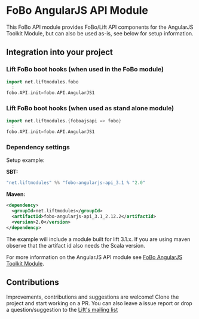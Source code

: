 # FoBo AngularJS API Module

This FoBo API module provides FoBo/Lift API components for the AngularJS Toolkit Module, 
but can also be used as-is, see below for setup information.

## Integration into your project 

### Lift FoBo boot hooks (when used in the FoBo module)
```scala
import net.liftmodules.fobo 
  :
fobo.API.init=fobo.API.AngularJS1 
```    
### Lift FoBo boot hooks (when used as stand alone module)
```scala
import net.liftmodules.{foboajsapi => fobo}
  :
fobo.API.init=fobo.API.AngularJS1 
```     
### Dependency settings

Setup example:

**SBT:**
```scala
"net.liftmodules" %% "fobo-angularjs-api_3.1 % "2.0"
```
**Maven:**
```xml      
<dependency>
  <groupId>net.liftmodules</groupId>
  <artifactId>fobo-angularjs-api_3.1_2.12.2</artifactId>
  <version>2.0</version>
</dependency>
```
The example will include a module built for lift 3.1.x. 
If you are using maven observe that the artifact id also needs the Scala version.

For more information on the AngularJS API module see [FoBo AngularJS Toolkit Module](https://github.com/karma4u101/Angular/AngularJS).

## Contributions
Improvements, contributions and suggestions are welcome! Clone the project and start working on a PR. You can also leave a issue report or drop a question/suggestion to the [Lift's mailing list](http://groups.google.com/group/liftweb/) 

